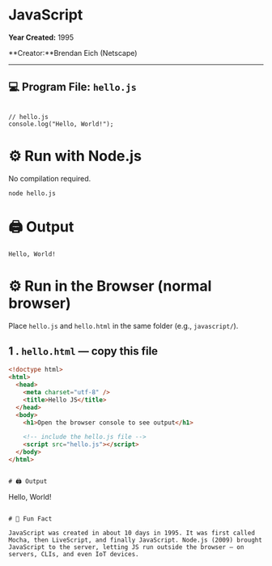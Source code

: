 # JavaScript

**Year Created:**  1995

**Creator:**Brendan Eich (Netscape)

---


## 💻 Program File: `hello.js` 

```

// hello.js
console.log("Hello, World!");

```

# ⚙️ Run with Node.js 
No compilation required. 
```
node hello.js
```

# 🖨️ Output
```
Hello, World!

```

# ⚙️ Run in the Browser (normal browser)

Place `hello.js` and `hello.html` in the same folder (e.g., `javascript/`).

## 1 . `hello.html` — copy this file
```html
<!doctype html>
<html>
  <head>
    <meta charset="utf-8" />
    <title>Hello JS</title>
  </head>
  <body>
    <h1>Open the browser console to see output</h1>

    <!-- include the hello.js file -->
    <script src="hello.js"></script>
  </body>
</html>


# 🖨️ Output
```
Hello, World!

```

# 🧠 Fun Fact

JavaScript was created in about 10 days in 1995. It was first called Mocha, then LiveScript, and finally JavaScript. Node.js (2009) brought JavaScript to the server, letting JS run outside the browser — on servers, CLIs, and even IoT devices.
